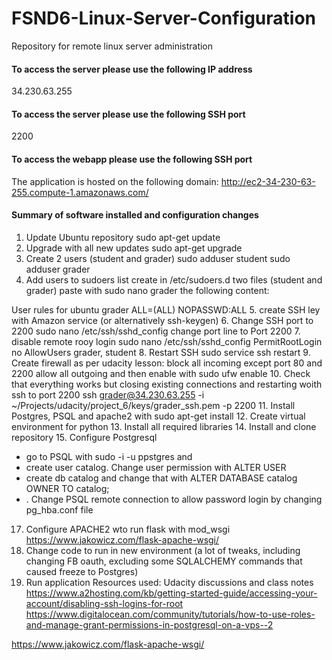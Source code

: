 # FSND6-Linux-Server-Configuration
Repository for remote  linux server administration


#### To access the server please use the following IP address
34.230.63.255
#### To access the server please use the following SSH port
2200
#### To access the webapp please use the following SSH port
The application is hosted on the following domain:
http://ec2-34-230-63-255.compute-1.amazonaws.com/

#### Summary of software installed and configuration changes
1. Update Ubuntu repository 
sudo apt-get update
2. Upgrade with all new updates
sudo apt-get upgrade
3. Create 2 users (student and grader)
sudo adduser student
sudo  adduser grader
4. Add users to sudoers list
create in /etc/sudoers.d two files (student and grader)
paste with sudo nano grader the following content:

User rules for ubuntu
grader ALL=(ALL) NOPASSWD:ALL
5. create SSH ley with Amazon service (or alternatively ssh-keygen)
6. Change SSH port to 2200
sudo nano /etc/ssh/sshd_config
change port line to Port 2200
7. disable remote rooy login
sudo nano /etc/ssh/sshd_config
PermitRootLogin no
AllowUsers grader, student
8. Restart SSH
sudo service ssh restart
9. Create firewall
as per udacity lesson: block all incoming except port 80 and 2200
allow all outgoing and then enable with sudo ufw enable
10. Check that everything works but closing existing connections and restarting woith ssh to port 2200
ssh grader@34.230.63.255 -i ~/Projects/udacity/project_6/keys/grader_ssh.pem -p 2200
11. Install Postgres, PSQL and apache2 with sudo apt-get install
12. Create virtual environment for python
13. Install all required libraries
14. Install and clone repository
15. Configure Postgresql
- go to PSQL with sudo -i -u ppstgres and
- create user catalog. Change user permission with ALTER USER
- create db catalog and change that with ALTER DATABASE catalog OWNER TO catalog;
- . Change PSQL remote connection to allow password login by changing pg_hba.conf file
17. Configure APACHE2 wto run flask with mod_wsgi
https://www.jakowicz.com/flask-apache-wsgi/
18. Change code to run in new environment (a lot of tweaks, including changing FB oauth, excluding some  SQLALCHEMY commands that caused freeze to Postgres)
19.  Run application
Resources used:
Udacity discussions and class notes
https://www.a2hosting.com/kb/getting-started-guide/accessing-your-account/disabling-ssh-logins-for-root
https://www.digitalocean.com/community/tutorials/how-to-use-roles-and-manage-grant-permissions-in-postgresql-on-a-vps--2

https://www.jakowicz.com/flask-apache-wsgi/
